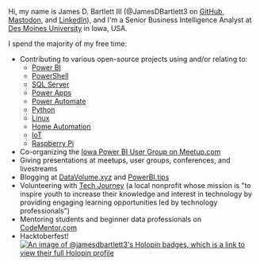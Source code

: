 Hi, my name is James D. Bartlett III (@JamesDBartlett3 on [GitHub](https://github.com/JamesDBartlett3), [Mastodon](https://techhub.social/@JamesDBartlett3), and [LinkedIn](https://linkedin.com/in/jamesdbartlett3)), and I'm a Senior Business Intelligence Analyst at [Des Moines University](https://www.dmu.edu/) in Iowa, USA.

I spend the majority of my free time:
- Contributing to various open-source projects using and/or relating to:
  - [Power BI](https://powerbi.com)
  - [PowerShell](https://github.com/PowerShell/PowerShell)
  - [SQL Server](https://microsoft.com/sql-server)
  - [Power Apps](https://make.powerapps.com)
  - [Power Automate](https://powerautomate.microsoft.com)
  - [Python](https://python.org)
  - [Linux](https://kernel.org)
  - [Home Automation](https://wikipedia.org/wiki/Home_automation)
  - [IoT](https://wikipedia.org/wiki/Internet_of_things)
  - [Raspberry Pi](https://raspberrypi.org)
- Co-organizing the [Iowa Power BI User Group on Meetup.com](https://meetup.com/IowaPowerBI)
- Giving presentations at meetups, user groups, conferences, and livestreams
- Blogging at [DataVolume.xyz](https://datavolume.xyz) and [PowerBI.tips](https://powerbi.tips/author/jamesdbartlett3)
- Volunteering with [Tech Journey](https://techjourney.org) (a local nonprofit whose mission is "to inspire youth to increase their knowledge and interest in technology by providing engaging learning opportunities led by technology professionals")
- Mentoring students and beginner data professionals on [CodeMentor.com](https://www.codementor.io/@jamesdbartlett3)
- Hacktoberfest!
[![An image of @jamesdbartlett3's Holopin badges, which is a link to view their full Holopin profile](https://holopin.me/jamesdbartlett3)](https://holopin.io/@jamesdbartlett3)

<!--
**JamesDBartlett3/JamesDBartlett3** is a ✨ _special_ ✨ repository because its `README.md` (this file) appears on your GitHub profile.

Here are some ideas to get you started:

- 🔭 I’m currently working on ...
- 🌱 I’m currently learning ...
- 👯 I’m looking to collaborate on ...
- 🤔 I’m looking for help with ...
- 💬 Ask me about ...
- 📫 How to reach me: ...
- 😄 Pronouns: ...
- ⚡ Fun fact: ...
-->
